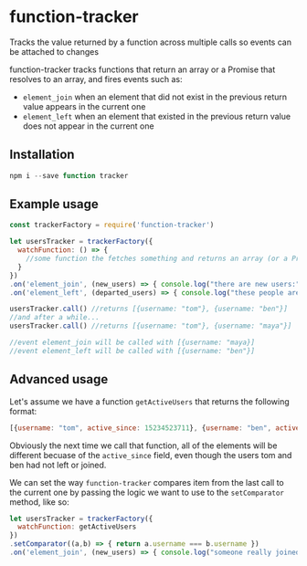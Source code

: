 # function-tracker
Tracks the value returned by a function across multiple calls so events can be attached to changes

function-tracker tracks functions that return an array or a Promise that resolves to an array, and fires events such as:

* `element_join` when an element that did not exist in the previous return value appears in the current one
* `element_left` when an element that existed in the previous return value does not appear in the current one

## Installation

```js
npm i --save function tracker
```

## Example usage

```js
const trackerFactory = require('function-tracker')

let usersTracker = trackerFactory({
  watchFunction: () => {
    //some function the fetches something and returns an array (or a Promise that resolves to an array)
  }
})
.on('element_join', (new_users) => { console.log("there are new users:", new_users) })
.on('element_left', (departed_users) => { console.log("these people are no longer with us:", departed_users) })

usersTracker.call() //returns [{username: "tom"}, {username: "ben"}]
//and after a while...
usersTracker.call() //returns [{username: "tom"}, {username: "maya"}]

//event element_join will be called with [{username: "maya}]
//event element_left will be called with [{username: "ben"}]
```

## Advanced usage

Let's assume we have a function `getActiveUsers` that returns the following format:

```js
[{username: "tom", active_since: 15234523711}, {username: "ben", active_since:  15234522612}]
```

Obviously the next time we call that function, all of the elements will be different becuase of the `active_since` field, even though the users tom and ben had not left or joined.

We can set the way `function-tracker` compares item from the last call to the current one by passing the logic we want to use to the `setComparator` method, like so:

```js
let usersTracker = trackerFactory({
  watchFunction: getActiveUsers
})
.setComparator((a,b) => { return a.username === b.username })
.on('element_join', (new_users) => { console.log("someone really joined!", new_users })
```
